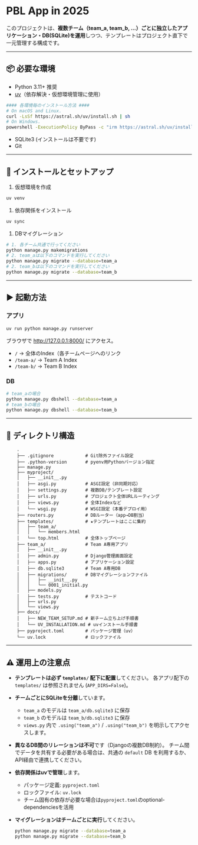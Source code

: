 # PBL App in 2025

このプロジェクトは、**複数チーム（team_a, team_b,
...）ごとに独立したアプリケーション・DB(SQLite)を運用**しつつ、テンプレートはプロジェクト直下で一元管理する構成です。

------------------------------------------------------------------------

## 📦 必要な環境

- Python 3.11+ 推奨
- [uv](https://github.com/astral-sh/uv)（依存解決・仮想環境管理に使用）

```bash
#### 各環境毎のインストール方法 ####
# On macOS and Linux.
curl -LsSf https://astral.sh/uv/install.sh | sh
# On Windows.
powershell -ExecutionPolicy ByPass -c "irm https://astral.sh/uv/install.ps1 | iex"
```

- SQLite3 (インストールは不要です)
- Git

------------------------------------------------------------------------

## 🚀 インストールとセットアップ

1. 仮想環境を作成

``` bash
uv venv
```

1. 依存関係をインストール

``` bash
uv sync
```

1. DBマイグレーション

``` bash
# 1. 各チーム共通で行ってください
python manage.py makemigrations
# 2. team_aは以下のコマンドを実行してください
python manage.py migrate --database=team_a
# 2. team_bは以下のコマンドを実行してください
python manage.py migrate --database=team_b
```

------------------------------------------------------------------------

## ▶️ 起動方法

### アプリ

``` bash
uv run python manage.py runserver
```

ブラウザで <http://127.0.0.1:8000/> にアクセス。

- `/` → 全体のIndex（各チームページへのリンク
- `/team-a/` → Team A Index
- `/team-b/` → Team B Index

### DB

```bash
# team_aの場合
python manage.py dbshell --database=team_a
# team_bの場合
python manage.py dbshell --database=team_b
```

------------------------------------------------------------------------

## 📂 ディレクトリ構造

```text
    .
    ├── .gitignore            # Git除外ファイル設定
    ├── .python-version       # pyenv用Pythonバージョン指定
    ├── manage.py
    ├── myproject/
    │   ├── __init__.py
    │   ├── asgi.py           # ASGI設定（非同期対応）
    │   ├── settings.py       # 複数DB/テンプレート設定
    │   ├── urls.py           # プロジェクト全体URLルーティング
    │   ├── views.py          # 全体Indexなど
    │   └── wsgi.py           # WSGI設定（本番デプロイ用）
    ├── routers.py            # DBルーター（app→DB割当）
    ├── templates/            # ★テンプレートはここに集約
    │   ├── team_a/
    │   │   └── members.html
    │   └── top.html          # 全体トップページ
    ├── team_a/               # Team A専用アプリ
    │   ├── __init__.py
    │   ├── admin.py          # Django管理画面設定
    │   ├── apps.py           # アプリケーション設定
    │   ├── db.sqlite3        # Team A専用DB
    │   ├── migrations/       # DBマイグレーションファイル
    │   │   ├── __init__.py
    │   │   └── 0001_initial.py
    │   ├── models.py
    │   ├── tests.py          # テストコード
    │   ├── urls.py
    │   └── views.py
    ├── docs/
    │   ├── NEW_TEAM_SETUP.md # 新チーム立ち上げ手順書
    │   └── UV_INSTALLATION.md # uvインストール手順書
    ├── pyproject.toml        # パッケージ管理（uv）
    └── uv.lock               # ロックファイル
```

------------------------------------------------------------------------

## ⚠️ 運用上の注意点

- **テンプレートは必ず `templates/` 配下に配置**してください。
    各アプリ配下の `templates/` は参照されません (`APP_DIRS=False`)。

- **チームごとにSQLiteを分離**しています。

  - `team_a` のモデルは `team_a/db.sqlite3` に保存
  - `team_b` のモデルは `team_b/db.sqlite3` に保存
  - `views.py` 内で `.using("team_a")` / `.using("team_b")`
        を明示してアクセスします。

- **異なるDB間のリレーションは不可**です（Djangoの複数DB制約）。
    チーム間でデータを共有する必要がある場合は、共通の `default` DB
    を利用するか、API経由で連携してください。

- **依存関係はuvで管理**します。

  - パッケージ定義: `pyproject.toml`
  - ロックファイル: `uv.lock`
  - チーム固有の依存が必要な場合は`pyproject.toml`のoptional-dependenciesを活用

- **マイグレーションはチームごとに実行**してください。

    ``` bash
    python manage.py migrate --database=team_a
    python manage.py migrate --database=team_b
    ```
